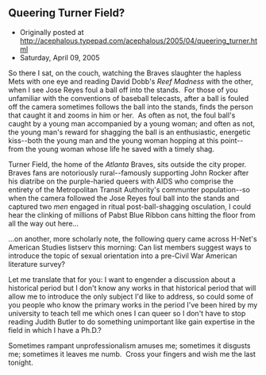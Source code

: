 ## Queering Turner Field?

 * Originally posted at http://acephalous.typepad.com/acephalous/2005/04/queering_turner.html
 * Saturday, April 09, 2005



So there I sat, on the couch, watching the Braves slaughter the hapless Mets with one eye and reading David Dobb's _Reef Madness_ with the other, when I see Jose Reyes foul a ball off into the stands.  For those of you unfamiliar with the conventions of baseball telecasts, after a ball is fouled off the camera sometimes follows the ball into the stands, finds the person that caught it and zooms in him or her.  As often as not, the foul ball's caught by a young man accompanied by a young woman; and often as not, the young man's reward for shagging the ball is an enthusiastic, energetic kiss--both the young man and the young woman hopping at this point--from the young woman whose life he saved with a timely shag.  

Turner Field, the home of the _Atlanta_ Braves, sits outside the city proper.  Braves fans are notoriously rural--famously supporting John Rocker after his diatribe on the purple-haried queers with AIDS who comprise the entirety of the Metropolitan Transit Authority's communter population--so when the camera followed the Jose Reyes foul ball into the stands and captured two _men_ engaged in ritual post-ball-shagging osculation, I could hear the clinking of millions of Pabst Blue Ribbon cans hitting the floor from all the way out here...

...on another, more scholarly note, the following query came across H-Net's American Studies listserv this morning:
Can list members suggest ways to introduce the topic of sexual orientation into a pre-Civil War American literature survey?

Let me translate that for you:
I want to engender a discussion about a historical period but I don't know any works in that historical period that will allow me to introduce the only subject I'd like to address, so could some of you people who know the primary works in the period I've been hired by my university to teach tell me which ones I can queer so I don't have to stop reading Judith Butler to do something unimportant like gain expertise in the field in which I have a Ph.D.?

Sometimes rampant unprofessionalism amuses me; sometimes it disgusts me; sometimes it leaves me numb.  Cross your fingers and wish me the last tonight.  

		
